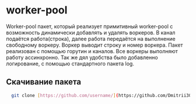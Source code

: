 # worker-pool
Worker-pool пакет, который реализует примитивный worker-pool с возможность динамически добавлять и удалять воркеров. В канал подаётся работа(строка), далее работа передаётся на выполнение свободному воркеру. Воркер выводит строку и номер воркера. Пакет реализован с помощью горутин и каналов. Все воркеры выполняют работу ассинхронно. Так же дял удобства было добавленно логирование, с помощью стандартного пакета log. 

## Скачивание пакета
```bash
  git clone [https://github.com/username/](https://github.com/Dmitrii30002/worker-pool.git)
```
